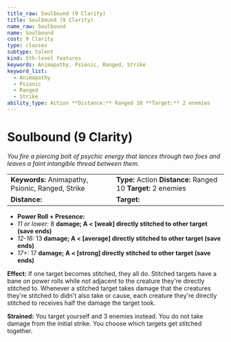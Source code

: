 ```yaml
---
title_raw: Soulbound (9 Clarity)
title: Soulbound (9 Clarity)
name_raw: Soulbound
name: Soulbound
cost: 9 Clarity
type: classes
subtype: talent
kind: 5th-level features
keywords: Animapathy, Psionic, Ranged, Strike
keyword_list:
  - Animapathy
  - Psionic
  - Ranged
  - Strike
ability_type: Action **Distance:** Ranged 10 **Target:** 2 enemies
---
```


# Soulbound (9 Clarity)

*You fire a piercing bolt of psychic energy that lances through two foes and leaves a faint intangible thread between them.*

|                                                   |                                                                |
| :------------------------------------------------ | :------------------------------------------------------------- |
| **Keywords:** Animapathy, Psionic, Ranged, Strike | **Type:** Action **Distance:** Ranged 10 **Target:** 2 enemies |
| **Distance:**                                     | **Target:**                                                    |

- **Power Roll + Presence:**
- *11 or lower:* 8 **damage; A \< \[weak\] directly stitched to other target (save ends)**
- *12-16:* 13 **damage; A \< \[average\] directly stitched to other target (save ends)**
- *17+:* 17 **damage; A \< \[strong\] directly stitched to other target (save ends)**

**Effect:** If one target becomes stitched, they all do. Stitched targets have a bane on power rolls while not adjacent to the creature they're directly stitched to. Whenever a stitched target takes damage that the creatures they're stitched to didn't also take or cause, each creature they're directly stitched to receives half the damage the target took.

**Strained:** You target yourself and 3 enemies instead. You do not take damage from the initial strike. You choose which targets get stitched together.
